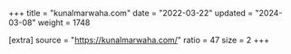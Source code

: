 +++
title = "kunalmarwaha.com"
date = "2022-03-22"
updated = "2024-03-08"
weight = 1748

[extra]
source = "https://kunalmarwaha.com/"
ratio = 47
size = 2
+++
